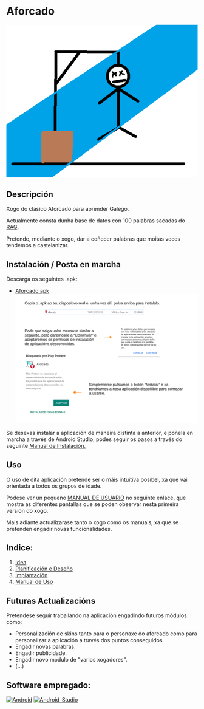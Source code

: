 # Aforcado
 ![Logo Aforcado](/img/six.png)
 
 ## Descripción
Xogo do clásico Aforcado para aprender Galego. 

Actualmente consta dunha base de datos con 100 palabras sacadas do [RAG](https://academia.gal/dicionario). 

Pretende, mediante o xogo, dar a coñecer palabras que moitas veces tendemos a castelanizar.

## Instalación / Posta en marcha
Descarga os seguintes .apk:
* [Aforcado.apk](/Aforcado.apk)
![InstalacionApk](/doc/img/instalacionApk.png)

Se desexas instalar a aplicación de maneira distinta a anterior, e poñela en marcha a través de Android Studio, podes seguir os pasos a través do seguinte [Manual de Instalación.](/doc/implantacion.md)

## Uso
O uso de dita aplicación pretende ser o máis intuitiva posíbel, xa que vai orientada a todos os grupos de idade.

Podese ver un pequeno [MANUAL DE USUARIO](/documentacion/manual_usuario.pdf) no seguinte enlace, que mostra as diferentes pantallas que se poden observar nesta primeira versión do xogo.

Mais adiante actualizarase tanto o xogo como os manuais, xa que se pretenden engadir novas funcionalidades.

## Indice:
1. [Idea](/documentacion/idea.md)
2. [Planificación e Deseño](/doc/plan.md)
3. [Implantación](/doc/implantacion.md)
4. [Manual de Uso](/documentacion/manual_usuario.pdf)

## Futuras Actualizacións
Pretendese seguir traballando na aplicación engadindo futuros módulos como:
* Personalización de skins tanto para o personaxe do aforcado como para personalizar a aplicación a través dos puntos conseguidos.
* Engadir novas palabras.
* Engadir publicidade. 
* Engadir novo modulo de "varios xogadores".
* (...)


## Software empregado:
[![Android](https://img.shields.io/badge/Android-3DDC84?style=for-the-badge&logo=android&logoColor=white&labelColor=101010)]()
[![Android_Studio](https://img.shields.io/badge/Android_Studio-3DDC84?style=for-the-badge&logo=android-studio&logoColor=white&labelColor=101010)]()
</br>
